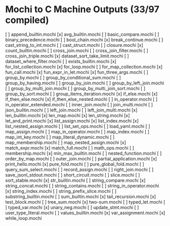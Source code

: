 # Mochi to C Machine Outputs (33/97 compiled)
[ ] append_builtin.mochi
[x] avg_builtin.mochi
[ ] basic_compare.mochi
[ ] binary_precedence.mochi
[ ] bool_chain.mochi
[x] break_continue.mochi
[ ] cast_string_to_int.mochi
[ ] cast_struct.mochi
[ ] closure.mochi
[x] count_builtin.mochi
[ ] cross_join.mochi
[ ] cross_join_filter.mochi
[ ] cross_join_triple.mochi
[x] dataset_sort_take_limit.mochi
[ ] dataset_where_filter.mochi
[ ] exists_builtin.mochi
[x] for_list_collection.mochi
[x] for_loop.mochi
[ ] for_map_collection.mochi
[x] fun_call.mochi
[x] fun_expr_in_let.mochi
[x] fun_three_args.mochi
[ ] group_by.mochi
[ ] group_by_conditional_sum.mochi
[ ] group_by_having.mochi
[ ] group_by_join.mochi
[ ] group_by_left_join.mochi
[ ] group_by_multi_join.mochi
[ ] group_by_multi_join_sort.mochi
[ ] group_by_sort.mochi
[ ] group_items_iteration.mochi
[x] if_else.mochi
[x] if_then_else.mochi
[x] if_then_else_nested.mochi
[ ] in_operator.mochi
[ ] in_operator_extended.mochi
[ ] inner_join.mochi
[ ] join_multi.mochi
[ ] json_builtin.mochi
[ ] left_join.mochi
[ ] left_join_multi.mochi
[x] len_builtin.mochi
[x] len_map.mochi
[x] len_string.mochi
[x] let_and_print.mochi
[x] list_assign.mochi
[x] list_index.mochi
[x] list_nested_assign.mochi
[ ] list_set_ops.mochi
[ ] load_yaml.mochi
[ ] map_assign.mochi
[ ] map_in_operator.mochi
[ ] map_index.mochi
[ ] map_int_key.mochi
[ ] map_literal_dynamic.mochi
[ ] map_membership.mochi
[ ] map_nested_assign.mochi
[x] match_expr.mochi
[x] match_full.mochi
[ ] math_ops.mochi
[ ] membership.mochi
[x] min_max_builtin.mochi
[ ] nested_function.mochi
[ ] order_by_map.mochi
[ ] outer_join.mochi
[ ] partial_application.mochi
[x] print_hello.mochi
[x] pure_fold.mochi
[ ] pure_global_fold.mochi
[ ] query_sum_select.mochi
[ ] record_assign.mochi
[ ] right_join.mochi
[ ] save_jsonl_stdout.mochi
[ ] short_circuit.mochi
[ ] slice.mochi
[ ] sort_stable.mochi
[x] str_builtin.mochi
[ ] string_compare.mochi
[x] string_concat.mochi
[ ] string_contains.mochi
[ ] string_in_operator.mochi
[x] string_index.mochi
[ ] string_prefix_slice.mochi
[ ] substring_builtin.mochi
[ ] sum_builtin.mochi
[x] tail_recursion.mochi
[x] test_block.mochi
[ ] tree_sum.mochi
[x] two-sum.mochi
[ ] typed_let.mochi
[ ] typed_var.mochi
[x] unary_neg.mochi
[ ] update_stmt.mochi
[ ] user_type_literal.mochi
[ ] values_builtin.mochi
[x] var_assignment.mochi
[x] while_loop.mochi
